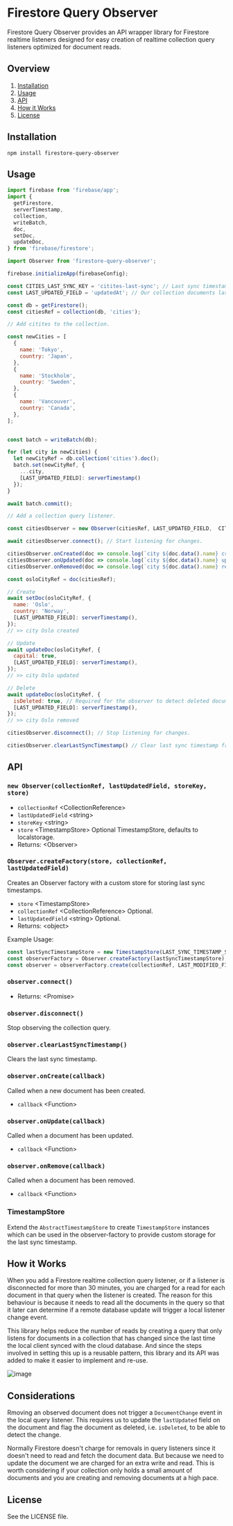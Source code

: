 # Firestore Query Observer
Firestore Query Observer provides an API wrapper library for Firestore realtime listeners designed for easy creation of realtime collection query listeners optimized for document reads.

## Overview

1. [Installation](#Installation)
4. [Usage](#Usage)
5. [API](#API)
2. [How it Works](#How-it-Works)
7. [License](#License)

## Installation
`npm install firestore-query-observer`

## Usage

```js
import firebase from 'firebase/app';
import {
  getFirestore,
  serverTimestamp,
  collection,
  writeBatch,
  doc,
  setDoc,
  updateDoc,
} from 'firebase/firestore';

import Observer from 'firestore-query-observer';

firebase.initializeApp(firebaseConfig);

const CITIES_LAST_SYNC_KEY = 'citites-last-sync'; // Last sync timestamp storage key.
const LAST_UPDATED_FIELD = 'updatedAt'; // Our collection documents last updated field key.

const db = getFirestore();
const citiesRef = collection(db, 'cities');

// Add citites to the collection.

const newCities = [
  {
    name: 'Tokyo',
    country: 'Japan',
  },
  {
    name: 'Stockholm',
    country: 'Sweden',
  },
  {
    name: 'Vancouver',
    country: 'Canada',
  },
];


const batch = writeBatch(db);

for (let city in newCities) {
  let newCityRef = db.collection('cities').doc();
  batch.set(newCityRef, {
    ...city,
    [LAST_UPDATED_FIELD]: serverTimestamp()
  });
}

await batch.commit();

// Add a collection query listener.

const citiesObserver = new Observer(citiesRef, LAST_UPDATED_FIELD,  CITIES_LAST_SYNC_KEY);

await citiesObserver.connect(); // Start listening for changes.

citiesObserver.onCreated(doc => console.log(`city ${doc.data().name} created`));
citiesObserver.onUpdated(doc => console.log(`city ${doc.data().name} updated`));
citiesObserver.onRemoved(doc => console.log(`city ${doc.data().name} removed`));

const osloCityRef = doc(citiesRef);

// Create
await setDoc(osloCityRef, {
  name: 'Oslo',
  country: 'Norway',
  [LAST_UPDATED_FIELD]: serverTimestamp(),
});
// >> city Oslo created

// Update
await updateDoc(osloCityRef, {
  capital: true,
  [LAST_UPDATED_FIELD]: serverTimestamp(),
});
// >> city Oslo updated

// Delete
await updateDoc(osloCityRef, {
  isDeleted: true, // Required for the observer to detect deleted documents.
  [LAST_UPDATED_FIELD]: serverTimestamp(),
});
// >> city Oslo removed

citiesObserver.disconnect(); // Stop listening for changes.

citiesObserver.clearLastSyncTimestamp() // Clear last sync timestamp from storage.
```

## API

### `new Observer(collectionRef, lastUpdatedField, storeKey, store)`

- `collectionRef` \<CollectionReference\>
- `lastUpdatedField` \<string\>
- `storeKey` \<string\>
- `store` \<TimestampStore\> Optional TimestampStore, defaults to localstorage.
- Returns: \<Observer\>

### `Observer.createFactory(store, collectionRef, lastUpdatedField)`
Creates an Observer factory with a custom store for storing last sync timestamps.

- `store` \<TimestampStore\>
- `collectionRef` \<CollectionReference\> Optional.
- `lastUpdatedField` \<string\> Optional.
- Returns: \<object\>

Example Usage:
```js
const lastSyncTimestampStore = new TimestampStore(LAST_SYNC_TIMESTAMP_STORAGE_KEY, storage);
const observerFactory = Observer.createFactory(lastSyncTimestampStore);
const observer = observerFactory.create(collectionRef, LAST_MODIFIED_FIELD);
```

### `observer.connect()`
- Returns: \<Promise\>

### `observer.disconnect()`
Stop observing the collection query.

### `observer.clearLastSyncTimestamp()`
Clears the last sync timestamp.

### `observer.onCreate(callback)`
Called when a new document has been created.

- `callback` \<Function\>

### `observer.onUpdate(callback)`
Called when a document has been updated.

- `callback` \<Function\>

### `observer.onRemove(callback)`
Called when a document has been removed.

- `callback` \<Function\>

### TimestampStore
Extend the `AbstractTimestampStore` to create `TimestampStore` instances which can be used in the observer-factory to provide custom storage for the last sync timestamp.

## How it Works
When you add a Firestore realtime collection query listener, or if a listener is disconnected for more than 30 minutes, you are charged for a read for each document in that query when the listener is created. The reason for this behaviour is because it needs to read all the documents in the query so that it later can determine if a remote database update will trigger a local listener change event.

This library helps reduce the number of reads by creating a query that only listens for documents in a collection that has changed since the last time the local client synced with the cloud database. And since the steps involved in setting this up is a reusable pattern, this library and its API was added to make it easier to implement and re-use.

![image](https://user-images.githubusercontent.com/13058304/124199312-772fe600-da87-11eb-9760-b53101b11059.png)

## Considerations
Rmoving an observed document does not trigger a `DocumentChange` event in the local query listener. This requires us to update the `lastUpdated` field on the document and flag the document as deleted, i.e. `isDeleted`, to be able to detect the change.

Normally Firestore doesn't charge for removals in query listeners since it doesn't need to read and fetch the document data. But because we need to update the document we are charged for an extra write and read. This is worth considering if your collection only holds a small amount of documents and you are creating and removing documents at a high pace.

## License
See the LICENSE file.
